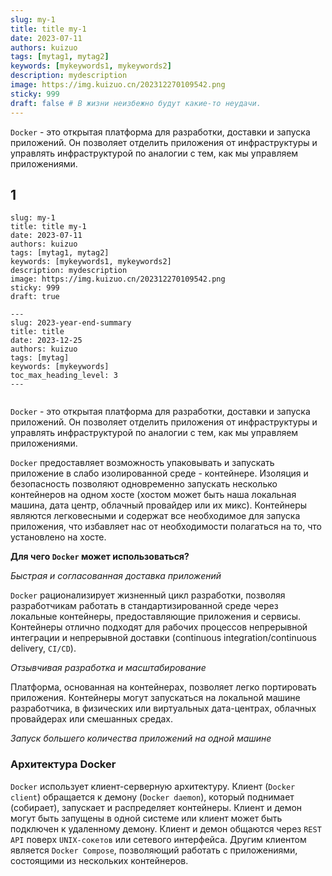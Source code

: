 ```yaml
---
slug: my-1
title: title my-1
date: 2023-07-11
authors: kuizuo
tags: [mytag1, mytag2]
keywords: [mykeywords1, mykeywords2]
description: mydescription
image: https://img.kuizuo.cn/202312270109542.png
sticky: 999
draft: false # В жизни неизбежно будут какие-то неудачи.
---
```


`Docker` - это открытая платформа для разработки, доставки и запуска приложений. 
Он позволяет отделить приложения от инфраструктуры и управлять инфраструктурой по аналогии с тем, как мы управляем приложениями.

<!-- truncate -->

## 1


```
slug: my-1
title: title my-1
date: 2023-07-11
authors: kuizuo
tags: [mytag1, mytag2]
keywords: [mykeywords1, mykeywords2]
description: mydescription
image: https://img.kuizuo.cn/202312270109542.png
sticky: 999
draft: true 

---
slug: 2023-year-end-summary
title: title
date: 2023-12-25
authors: kuizuo
tags: [mytag]
keywords: [mykeywords]
toc_max_heading_level: 3
---


```

`Docker` - это открытая платформа для разработки, доставки и запуска приложений. Он позволяет отделить приложения от инфраструктуры и управлять инфраструктурой по аналогии с тем, как мы управляем приложениями.

`Docker` предоставляет возможность упаковывать и запускать приложение в слабо изолированной среде - контейнере. Изоляция и безопасность позволяют одновременно запускать несколько контейнеров на одном хосте (хостом может быть наша локальная машина, дата центр, облачный провайдер или их микс). Контейнеры являются легковесными и содержат все необходимое для запуска приложения, что избавляет нас от необходимости полагаться на то, что установлено на хосте.

__Для чего `Docker` может использоваться?__

_Быстрая и согласованная доставка приложений_

`Docker` рационализирует жизненный цикл разработки, позволяя разработчикам работать в стандартизированной среде через локальные контейнеры, предоставляющие приложения и сервисы. Контейнеры отлично подходят для рабочих процессов непрерывной интеграции и непрерывной доставки (continuous integration/continuous delivery, `CI/CD`).

_Отзывчивая разработка и масштабирование_

Платформа, основанная на контейнерах, позволяет легко портировать приложения. Контейнеры могут запускаться на локальной машине разработчика, в физических или виртуальных дата-центрах, облачных провайдерах или смешанных средах.

_Запуск большего количества приложений на одной машине_



### Архитектура Docker

`Docker` использует клиент-серверную архитектуру. Клиент (`Docker client`) обращается к демону (`Docker daemon`), который поднимает (собирает), запускает и распределяет контейнеры. Клиент и демон могут быть запущены в одной системе или клиент может быть подключен к удаленному демону. Клиент и демон общаются через `REST API` поверх `UNIX-сокетов` или сетевого интерфейса. Другим клиентом является `Docker Compose`, позволяющий работать с приложениями, состоящими из нескольких контейнеров.

<img src="https://habrastorage.org/webt/dr/x3/4f/drx34fhmu1wqwpccdjzxgqufjeg.png" alt="" />
<br />